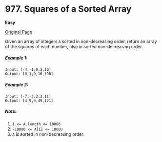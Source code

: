# 977. Squares of a Sorted Array

**Easy**

[Original Page](https://leetcode.com/problems/squares-of-a-sorted-array/)

Given an array of integers `A` sorted in non-decreasing order, return an array of the squares of each number, also in sorted non-decreasing order.
 
##### Example 1:
```
Input: [-4,-1,0,3,10]
Output: [0,1,9,16,100]
```

##### Example 2:
```
Input: [-7,-3,2,3,11]
Output: [4,9,9,49,121]
```

##### Note:
1. `1 <= A.length <= 10000`
2. `-10000 <= A[i] <= 10000`
3. `A` is sorted in non-decreasing order.